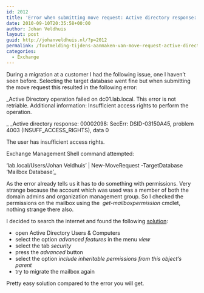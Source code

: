 ```yaml
---
id: 2012
title: 'Error when submitting move request: Active directory response: 00002098: SecErr: DSID-03150A45, problem 4003 (INSUFF_ACCESS_RIGHTS), data 0'
date: 2010-09-10T20:35:58+00:00
author: Johan Veldhuis
layout: post
guid: http://johanveldhuis.nl/?p=2012
permalink: /foutmelding-tijdens-aanmaken-van-move-request-active-directory-response-00002098-secerr-dsid-03150a45-problem-4003-insuff_access_rights-data-0/
categories:
  - Exchange
---
```

During a migration at a customer I had the following issue, one I haven&#8217;t seen before. Selecting the target database went fine but when submitting the move request this resulted in the following error:

_Active Directory operation failed on dc01.lab.local. This error is not retriable. Additional information: Insufficient access rights to perform the operation.
  
_ _Active directory response: 00002098: SecErr: DSID-03150A45, problem 4003 (INSUFF\_ACCESS\_RIGHTS), data 0
  
The user has insufficient access rights.
  
Exchange Management Shell command attempted:
  
&#8216;lab.local/Users/Johan Veldhuis&#8217; | New-MoveRequest -TargetDatabase &#8216;Mailbox Database&#8217;_

As the error already tells us it has to do something with permissions. Very strange because the account which was used was a member of both the domain admins and organization management group. So I checked the permissions on the mailbox using the  _get-mailboxpermission_ cmdlet, nothing strange there also.

I decided to search the internet and found the following <a href="http://www.outlookforums.com/showthread.php?33292-Move-Mailbox-Error-2010" target="_blank">solution</a>:

  * open Active Directory Users & Computers
  * select the option _advanced features_ in the menu _view_
  * select the tab _security_
  * press the _advanced_ button
  * select the option _include inheritable permissions from this object&#8217;s parent_
  * try to migrate the mailbox again

Pretty easy solution compared to the error you will get.